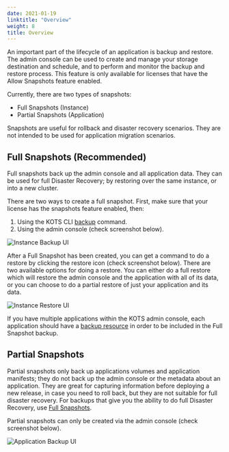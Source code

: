 ```yaml
---
date: 2021-01-19
linktitle: "Overview"
weight: 8
title: Overview
---
```


An important part of the lifecycle of an application is backup and restore. The admin console can be used to create and manage your storage destination and schedule, and to perform and monitor the backup and restore process. This feature is only available for licenses that have the Allow Snapshots feature enabled.

Currently, there are two types of snapshots:
  * Full Snapshots (Instance)
  * Partial Snapshots (Application)

Snapshots are useful for rollback and disaster recovery scenarios. They are not intended to be used for application migration scenarios.

## Full Snapshots (Recommended)

Full snapshots back up the admin console and all application data.
They can be used for full Disaster Recovery; by restoring over the same instance, or into a new cluster.

There are two ways to create a full snapshot. First, make sure that your license has the snapshots feature enabled, then:

1. Using the KOTS CLI [backup](/kots-cli/backup/) command.
2. Using the admin console (check screenshot below).

![Instance Backup UI](/images/snapshot-instance-backup.png)

After a Full Snapshot has been created, you can get a command to do a restore by clicking the restore icon (check screenshot below).
There are two available options for doing a restore. You can either do a full restore which will restore the admin console and the application with all of its data, or you can choose to do a partial restore of just your application and its data.

![Instance Restore UI](/images/snapshot-instance-restore.png)

If you have multiple applications within the KOTS admin console, each application should have a [backup resource](/reference/v1beta1/backup/) in order to be included in the Full Snapshot backup.

## Partial Snapshots

Partial snapshots only back up applications volumes and application manifests; they do not back up the admin console or the metadata about an application.
They are great for capturing information before deploying a new release, in case you need to roll back, but they are not suitable for full disaster recovery.
For backups that give you the ability to do full Disaster Recovery, use [Full Snapshots](/kotsadm/snapshots/overview/#full-snapshots-recommended).

Partial snapshots can only be created via the admin console (check screenshot below).

![Application Backup UI](/images/snapshot-application-backup.png)
